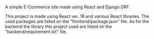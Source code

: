 A simple E-Commerce site made using React and Django DRF.

This project is made using React ver. 18 and various React libraries. The used packages are listed on the "frontend/package.json" file.
As for the backend the library this project used are listed on the "backend/requirement.txt" file.
